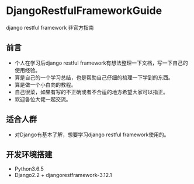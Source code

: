 # DjangoRestfulFrameworkGuide
django restful framework 非官方指南

## 前言

- 个人在学习后django restful framework有想法整理一下文档，写一下自己的使用经验。
- 算是自己的一个学习总结，也是帮助自己仔细的梳理一下学到的东西。
- 算是做一个小白向的教程。
- 自己很菜，如果有写的不正确或者不合适的地方希望大家可以指正。
- 欢迎各位大佬一起交流。

## 适合人群

- 对Django有基本了解，想要学习django restful framework使用的。

## 开发环境搭建

- Python3.6.5
- Django2.2 + djangorestframework-3.12.1
